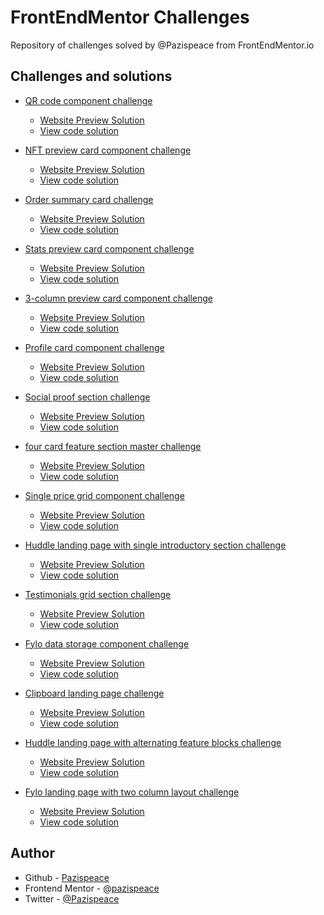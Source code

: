 # FrontEndMentor Challenges

Repository of challenges solved by @Pazispeace from FrontEndMentor.io

## Challenges and solutions

- [QR code component challenge](https://www.frontendmentor.io/solutions/responsive-qr-card-using-flexbox-rJdoOzc75)

  - [Website Preview Solution](https://Pazispeace.github.io/FrontendMentor-Challenges/qr-code-component)
  - [View code solution](https://github.com/Pazispeace/FrontendMentor-Challenges/tree/gh-pages/nft-preview-card-component)

- [NFT preview card component challenge](https://www.frontendmentor.io/solutions/resonsive-nft-preview-card-component-with-flexbox-H1ewl2R9m9)

  - [Website Preview Solution](https://Pazispeace.github.io/FrontendMentor-Challenges/nft-preview-card-component)
  - [View code solution](https://github.com/Pazispeace/FrontendMentor-Challenges/tree/gh-pages/nft-preview-card-component)

- [Order summary card challenge](https://www.frontendmentor.io/solutions/order-summary-component-using-flexbox-and-grid-css-ByS92Qjm5)

  - [Website Preview Solution](https://Pazispeace.github.io/FrontendMentor-Challenges/order-summary-component)
  - [View code solution](https://github.com/Pazispeace/FrontendMentor-Challenges/tree/gh-pages/order-summary-component)

- [Stats preview card component challenge](https://www.frontendmentor.io/solutions/responsive-stats-preview-card-component-using-flexbox-and-grid-css-SyeHE5amq)

  - [Website Preview Solution](https://Pazispeace.github.io/FrontendMentor-Challenges/stats-preview-card-component)
  - [View code solution](https://github.com/Pazispeace/FrontendMentor-Challenges/tree/gh-pages/stats-preview-card-component)

- [3-column preview card component challenge](https://www.frontendmentor.io/solutions/responsive-3column-preview-card-component-using-css-grid-and-flexbox-Hy6Znhk45)

  - [Website Preview Solution](https://Pazispeace.github.io/FrontendMentor-Challenges/3-column-preview-card-component)
  - [View code solution](https://github.com/Pazispeace/FrontendMentor-Challenges/tree/gh-pages/3-column-preview-card-component)

- [Profile card component challenge](https://www.frontendmentor.io/solutions/responsive-profile-card-component-using-flexbox-grid-and-mobile-first-r1V-c4VN9)

  - [Website Preview Solution](https://Pazispeace.github.io/FrontendMentor-Challenges/profile-card-component)
  - [View code solution](https://github.com/Pazispeace/FrontendMentor-Challenges/tree/gh-pages/profile-card-component)

- [Social proof section challenge](https://www.frontendmentor.io/solutions/social-proof-section-rkkzHrON5)

  - [Website Preview Solution](https://Pazispeace.github.io/FrontendMentor-Challenges/social-proof-section-master)
  - [View code solution](https://github.com/Pazispeace/FrontendMentor-Challenges/tree/gh-pages/social-proof-section-master)

- [four card feature section master challenge](https://www.frontendmentor.io/solutions/responsive-four-card-feature-section-Sy7Omg1B9)

  - [Website Preview Solution](https://Pazispeace.github.io/FrontendMentor-Challenges/four-card-feature-section-master)
  - [View code solution](https://github.com/Pazispeace/FrontendMentor-Challenges/tree/gh-pages/four-card-feature-section-master)

- [Single price grid component challenge](https://www.frontendmentor.io/solutions/responsive-single-price-grid-component-HJXyp2bH5)

  - [Website Preview Solution](https://Pazispeace.github.io/FrontendMentor-Challenges/single-price-grid-component-master)
  - [View code solution](https://github.com/Pazispeace/FrontendMentor-Challenges/tree/gh-pages/single-price-grid-component-master)

- [Huddle landing page with single introductory section challenge](https://www.frontendmentor.io/solutions/responsive-huddle-landing-page-with-single-introductory-section-B1TvdV7Hq)

  - [Website Preview Solution](https://Pazispeace.github.io/FrontendMentor-Challenges/huddle-landing-page-with-single-introductory-section-master)
  - [View code solution](https://github.com/Pazispeace/FrontendMentor-Challenges/tree/gh-pages/huddle-landing-page-with-single-introductory-section-master)

- [Testimonials grid section challenge](https://www.frontendmentor.io/solutions/responsive-testimonials-grid-section-using-grid-and-flexbox-rkqIKYpB9)

  - [Website Preview Solution](https://Pazispeace.github.io/FrontendMentor-Challenges/testimonials-grid-section-main)
  - [View code solution](https://github.com/Pazispeace/FrontendMentor-Challenges/tree/gh-pages/testimonials-grid-section-main)

- [Fylo data storage component challenge](https://www.frontendmentor.io/solutions/responsive-data-storage-component-SJ3Db9gLc)

  - [Website Preview Solution](https://Pazispeace.github.io/FrontendMentor-Challenges/fylo-data-storage-component-master)
  - [View code solution](https://github.com/Pazispeace/FrontendMentor-Challenges/tree/gh-pages/fylo-data-storage-component-master)

- [Clipboard landing page challenge](https://www.frontendmentor.io/solutions/responsive-clipboard-landing-page-HkNrVLz8q)

  - [Website Preview Solution](https://Pazispeace.github.io/FrontendMentor-Challenges/clipboard-landing-page-master)
  - [View code solution](https://github.com/Pazispeace/FrontendMentor-Challenges/tree/gh-pages/clipboard-landing-page-master)

- [Huddle landing page with alternating feature blocks challenge](https://www.frontendmentor.io/solutions/responsive-huddle-landing-page-with-alternating-feature-blocks-Sy4pO9BU5)

  - [Website Preview Solution](https://Pazispeace.github.io/FrontendMentor-Challenges/huddle-landing-page-with-alternating-feature-blocks-master)
  - [View code solution](https://github.com/Pazispeace/FrontendMentor-Challenges/tree/gh-pages/huddle-landing-page-with-alternating-feature-blocks-master)

- [Fylo landing page with two column layout challenge]()

  - [Website Preview Solution](https://Pazispeace.github.io/FrontendMentor-Challenges/fylo-landing-page-with-two-column-layout-master)
  - [View code solution](https://github.com/Pazispeace/FrontendMentor-Challenges/tree/gh-pages/fylo-landing-page-with-two-column-layout-master)

## Author

- Github - [Pazispeace](https://github.com/Pazispeace)
- Frontend Mentor - [@pazispeace](https://www.frontendmentor.io/profile/Pazispeace)
- Twitter - [@Pazispeace](https://www.twitter.com/pazispeace)
